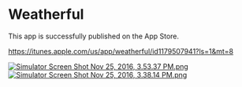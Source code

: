 # Weatherful
This app is successfully published on the App Store. 

https://itunes.apple.com/us/app/weatherful/id1179507941?ls=1&mt=8


[![Simulator Screen Shot Nov 25, 2016, 3.53.37 PM.png](https://s12.postimg.org/q1yr95rwt/Simulator_Screen_Shot_Nov_25_2016_3_53_37_PM.png)](https://postimg.org/image/42sclyb2h/)   [![Simulator Screen Shot Nov 25, 2016, 3.38.14 PM.png](https://s3.postimg.org/nutgq5jwz/Simulator_Screen_Shot_Nov_25_2016_3_38_14_PM.png)](https://postimg.org/image/5s0dyxo27/)



